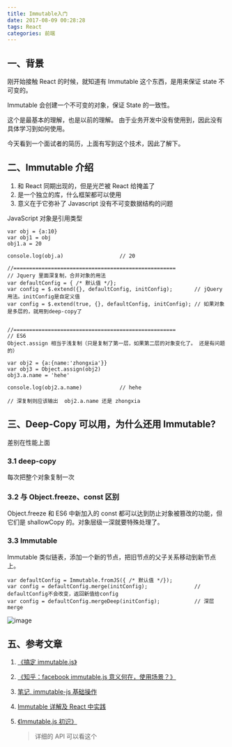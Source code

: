 ```yaml
---
title: Immutable入门
date: 2017-08-09 00:28:28
tags: React
categories: 前端
---
```


## 一、背景

刚开始接触 React 的时候，就知道有 Immutable 这个东西，是用来保证 state 不可变的。

Immutable 会创建一个不可变的对象，保证 State 的一致性。

这个是最基本的理解，也是以前的理解。 由于业务开发中没有使用到，因此没有具体学习到如何使用。

今天看到一个面试者的简历，上面有写到这个技术，因此了解下。

## 二、Immutable 介绍

1.  和 React 同期出现的，但是光芒被 React 给掩盖了
2.  是一个独立的库，什么框架都可以使用
3.  意义在于它弥补了 Javascript 没有不可变数据结构的问题

JavaScript 对象是引用类型

```
var obj = {a:10}
var obj1 = obj
obj1.a = 20

console.log(obj.a)                  // 20

//====================================================
// Jquery 里面深复制，合并对象的用法
var defaultConfig = { /* 默认值 */};
var config = $.extend({}, defaultConfig, initConfig);       // jQuery用法。initConfig是自定义值
var config = $.extend(true, {}, defaultConfig, initConfig); // 如果对象是多层的，就用到deep-copy了


//====================================================
// ES6  
Object.assign 相当于浅复制（只是复制了第一层，如果第二层的对象变化了。 还是有问题的）

var obj2 = {a:{name:'zhongxia'}}
var obj3 = Object.assign(obj2)
obj3.a.name = 'hehe'

console.log(obj2.a.name)            // hehe

// 深复制则应该输出  obj2.a.name 还是 zhongxia
```

## 三、Deep-Copy 可以用，为什么还用 Immutable?

差别在性能上面

### 3.1 deep-copy

每次把整个对象复制一次

### 3.2 与 Object.freeze、const 区别

Object.freeze 和 ES6 中新加入的 const 都可以达到防止对象被篡改的功能，但它们是 shallowCopy 的。对象层级一深就要特殊处理了。

### 3.3 Immutable

Immutable 类似链表，添加一个新的节点，把旧节点的父子关系移动到新节点上。

```
var defaultConfig = Immutable.fromJS({ /* 默认值 */});
var config = defaultConfig.merge(initConfig);               // defaultConfig不会改变，返回新值给config
var config = defaultConfig.mergeDeep(initConfig);           // 深层merge
```

![image](http://img.alicdn.com/tps/i2/TB1zzi_KXXXXXctXFXXbrb8OVXX-613-575.gif)

## 五、参考文章

1.  [《搞定 immutable.js》](http://boke.io/immutable-js/)
2.  [《知乎：facebook immutable.js 意义何在，使用场景？》](https://www.zhihu.com/question/28016223)
3.  [笔记, immutable-js 基础操作](https://segmentfault.com/a/1190000002909224)
4.  [Immutable 详解及 React 中实践](https://zhuanlan.zhihu.com/p/20295971)

5.  [《Immutable.js 初识》](http://www.w3cplus.com/javascript/immutable-js.html)
    > 详细的 API 可以看这个
